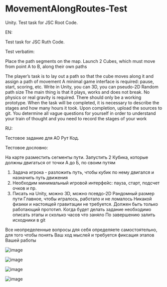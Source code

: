 # MovementAlongRoutes-Test

Unity. Test task for JSC Root Code.

EN:

Test task for JSC Ruth Code.

Test verbatim:

Place the path segments on the map. Launch 2 Cubes, which must move from point A to B, along their own paths

The player’s task is to lay out a path so that the cube moves along it and assign a path of movement
A minimal game interface is required: pause, start, scoring, etc.
Write in Unity, you can 3D, you can pseudo-2D Random path size The main thing is that it plays, works and does not break. No physics or real gravity is required. There should only be a working prototype. When the task will be completed, it is necessary to describe the stages and how many hours it took. Upon completion, upload the sources to git.
You determine all vague questions for yourself in order to understand your train of thought and you need to record the stages of your work

RU:

Тестовое задание для АО Рут Код. 

Тестовое дословно:

На карте разместить сегменты пути.
Запустить 2 Кубика, которые должны двигаться от точки А до Б, по своим путям
1) Задача игрока - разложить путь, чтобы кубик по нему двигался и назначить путь движения
2) Необходим минимальный игровой интерфейс: пауза, старт, подсчет очков и пр.
3) Писать на Unity, можно 3D, можно псевдо-2D
Рандомный размер пути
Главное, чтобы игралось, работало и не ломалось
Никакой физики и настоящей гравитации не требуется. Должен быть только работающий прототип.
Когда будет делать задание необходимо описать этапы и сколько часов что заняло
По завершению залить исходники в git

Все неопределенные вопросы для себя определяете самостоятельно, для того чтобы понять Ваш ход мыслей и требуется фиксация этапов Вашей работы

![image](https://user-images.githubusercontent.com/85021488/199441678-56ba9258-fde7-4221-bf44-a0dbf0e58b58.png)

![image](https://user-images.githubusercontent.com/85021488/199441737-2ed5e669-c0bf-45bc-9ab7-20ba0939f2a6.png)

![image](https://user-images.githubusercontent.com/85021488/199441803-fc1e67c1-9689-42d7-863a-a4d885e90abf.png)

![image](https://user-images.githubusercontent.com/85021488/199441889-63d0b2bd-42da-4ba5-8ca7-581fcd30f90e.png)
